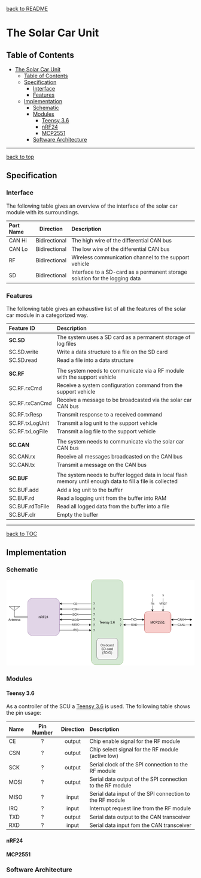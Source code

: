 <a name="top"></a>
[back to README](../README.md)

# The Solar Car Unit 

## Table of Contents

- [The Solar Car Unit](#the-solar-car-unit)
  - [Table of Contents](#table-of-contents)
  - [Specification](#specification)
    - [Interface](#interface)
    - [Features](#features)
  - [Implementation](#implementation)
    - [Schematic](#schematic)
    - [Modules](#modules)
      - [Teensy 3.6](#teensy-36)
      - [nRF24](#nrf24)
      - [MCP2551](#mcp2551)
    - [Software Architecture](#software-architecture)

---
[back to top](#top)
## Specification

### Interface

The following table gives an overview of the interface of the solar car module with its surroundings.

|Port Name|Direction|Description|
|:-|:-:|:-|
|CAN Hi|Bidirectional|The high wire of the differential CAN bus|
|CAN Lo|Bidirectional|The low wire of the differential CAN bus|
|RF|Bidirectional|Wireless communication channel to the support vehicle|
|SD|Bidirectional|Interface to a SD-card as a permanent storage solution for the logging data|

### Features

The following table gives an exhaustive list of all the features of the solar car module in a categorized way.

|Feature ID|Description|
|:-|:-|
|**SC.SD**          |The system uses a SD card as a permanent storage of log files
|SC.SD.write        |Write a data structure to a file on the SD card
|SC.SD.read         |Read a file into a data structure
||
|**SC.RF**          |The system needs to communicate via a RF module with the support vehicle
|SC.RF.rxCmd        |Receive a system configuration command from the support vehicle
|SC.RF.rxCanCmd     |Receive a message to be broadcasted via the solar car CAN bus
|SC.RF.txResp       |Transmit response to a received command
|SC.RF.txLogUnit    |Transmit a log unit to the support vehicle
|SC.RF.txLogFile    |Transmit a log file to the support vehicle
||
|**SC.CAN**         |The system needs to communicate via the solar car CAN bus
|SC.CAN.rx          |Receive all messages broadcasted on the CAN bus
|SC.CAN.tx          |Transmit a message on the CAN bus
||
|**SC.BUF**         |The system needs to buffer logged data in local flash memory until enough data to fill a file is collected
|SC.BUF.add         |Add a log unit to the buffer
|SC.BUF.rd          |Read a logging unit from the buffer into RAM
|SC.BUF.rdToFile    |Read all logged data from the buffer into a file
|SC.BUF.clr         |Empty the buffer

---
[back to TOC](#table-of-contents)
##  Implementation

### Schematic

![Solar Car Unit Schematic](images/SolarCarUnit.png)


### Modules

#### Teensy 3.6

As a controller of the SCU a [Teensy 3.6](https://www.pjrc.com/store/teensy36.html) is used. The following table shows the pin usage:

|Name|Pin Number|Direction|Description|
|:-|:-:|:-:|:-|
|CE     |?  |output |Chip enable signal for the RF module
|CSN    |?  |output |Chip select signal for the RF module (active low)
|SCK    |?  |output |Serial clock of the SPI connection to the RF module
|MOSI   |?  |output |Serial data output of the SPI connection to the RF module
|MISO   |?  |input  |Serial data input of the SPI connection to the RF module
|IRQ    |?  |input  |Interrupt request line from the RF module
|TXD    |?  |output |Serial data output to the CAN transceiver
|RXD    |?  |input  |Serial data input fom the CAN transceiver


#### nRF24


#### MCP2551



### Software Architecture